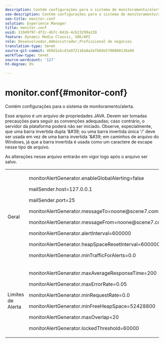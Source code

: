 ```yaml
---
description: Contém configurações para o sistema de monitoramento/alerta.
seo-description: Contém configurações para o sistema de monitoramento/alerta.
seo-title: monitor.conf
solution: Experience Manager
title: monitor.conf
uuid: 31949797-df2c-4b7c-841b-4c623299a228
feature: Dynamic Media Classic, SDK/API
role: Desenvolvedor,Administrador,Profissional de negócios
translation-type: tm+mt
source-git-commit: 469d1a5c43a972116a8a2efb0de5708800130a99
workflow-type: tm+mt
source-wordcount: '127'
ht-degree: 0%

---
```



# monitor.conf{#monitor-conf}

Contém configurações para o sistema de monitoramento/alerta.

Esse arquivo é um arquivo de propriedades JAVA. Devem ser tomadas precauções para seguir as convenções adequadas; caso contrário, o servidor da plataforma poderá não ser iniciado. Observe, especialmente, que uma barra invertida dupla &#39;\&#39; ou uma barra invertida única &#39;/&#39; deve ser usada em vez de uma barra invertida &#39;\&#39; em caminhos de arquivo do Windows, já que a barra invertida é usada como um caractere de escape nesse tipo de arquivo.

As alterações nesse arquivo entrarão em vigor logo após o arquivo ser salvo.

<table id="simpletable_91557E1162FF4FEC8BE1722D6656CFEE"> 
 <tr class="strow"> 
  <td class="stentry"> <p>Geral </p> </td> 
  <td class="stentry"> <p> <span class="codeph"> monitorAlertGenerator.enableGlobalAlerting=false  </span> </p> <p> <span class="codeph"> mailSender.host=127.0.0.1  </span> </p> <p> <span class="codeph"> mailSender.port=25  </span> </p> <p> <span class="codeph"> monitorAlertGenerator.messageTo=noone@scene7.com  </span> </p> <p> <span class="codeph"> monitorAlertGenerator.messageFrom=noone@scene7.com  </span> </p> <p> <span class="codeph"> monitorAlertGenerator.alertInterval=600000  </span> </p> <p> <span class="codeph"> monitorAlertGenerator.heapSpaceResetInterval=600000  </span> </p> <p> <span class="codeph"> monitorAlertGenerator.minTrafficForAlerts=0.0  </span> </p> </td> 
 </tr> 
 <tr class="strow"> 
  <td class="stentry"> <p>Limites de Alerta </p> </td> 
  <td class="stentry"> <p> monitorAlertGenerator.maxAverageResponseTime=200 </p> <p> monitorAlertGenerator.maxErrorRate=0.05 </p> <p> monitorAlertGenerator.minRequestRate=0.0 </p> <p> monitorAlertGenerator.minFreeHeapSpace=52428800 </p> <p> monitorAlertGenerator.maxOverlap=20 </p> <p> monitorAlertGenerator.lockedThreshold=60000 </p> </td> 
 </tr> 
</table>

